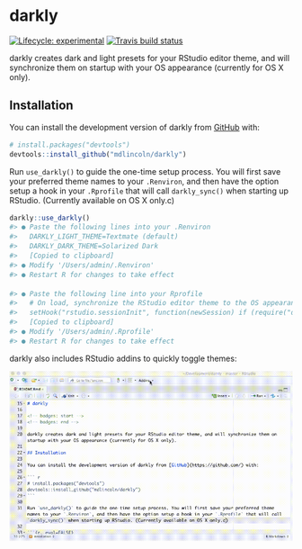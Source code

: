 # darkly

<!-- badges: start -->
[![Lifecycle: experimental](https://img.shields.io/badge/lifecycle-experimental-orange.svg)](https://www.tidyverse.org/lifecycle/#experimental)
[![Travis build status](https://travis-ci.org/mdlincoln/darkly.svg?branch=master)](https://travis-ci.org/mdlincoln/darkly)
<!-- badges: end -->

darkly creates dark and light presets for your RStudio editor theme, and will synchronize them on startup with your OS appearance (currently for OS X only).

## Installation

You can install the development version of darkly from [GitHub](https://github.com/) with:

```r
# install.packages("devtools")
devtools::install_github("mdlincoln/darkly")
```

Run `use_darkly()` to guide the one-time setup process. You will first save your preferred theme names to your `.Renviron`, and then have the option setup a hook in your `.Rprofile` that will call `darkly_sync()` when starting up RStudio. (Currently available on OS X only.c)

```r
darkly::use_darkly()
#> ● Paste the following lines into your .Renviron
#>   DARKLY_LIGHT_THEME=Textmate (default)
#>   DARKLY_DARK_THEME=Solarized Dark
#>   [Copied to clipboard]
#> ● Modify '/Users/admin/.Renviron'
#> ● Restart R for changes to take effect

#> ● Paste the following line into your Rprofile
#>   # On load, synchronize the RStudio editor theme to the OS appearance using the darkly package
#>   setHook("rstudio.sessionInit", function(newSession) if (require("darkly", quietly = TRUE)) darkly::darkly_sync(), #> action = "append")
#>   [Copied to clipboard]
#> ● Modify '/Users/admin/.Rprofile'
#> ● Restart R for changes to take effect
```

darkly also includes RStudio addins to quickly toggle themes:

![darkly RStudio addin](man/figures/darkly.gif)

